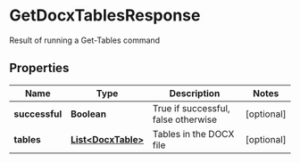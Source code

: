 

# GetDocxTablesResponse

Result of running a Get-Tables command
## Properties

Name | Type | Description | Notes
------------ | ------------- | ------------- | -------------
**successful** | **Boolean** | True if successful, false otherwise |  [optional]
**tables** | [**List&lt;DocxTable&gt;**](DocxTable.md) | Tables in the DOCX file |  [optional]



